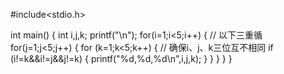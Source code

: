 #include<stdio.h>
 
int main()
{
    int i,j,k;
    printf("\n");
    for(i=1;i<5;i++) { // 以下三重循
        for(j=1;j<5;j++) {
            for (k=1;k<5;k++) { // 确保i、j、k三位互不相同
                if (i!=k&&i!=j&&j!=k) { 
                    printf("%d,%d,%d\n",i,j,k);
                }
            }
        }
    }
}
